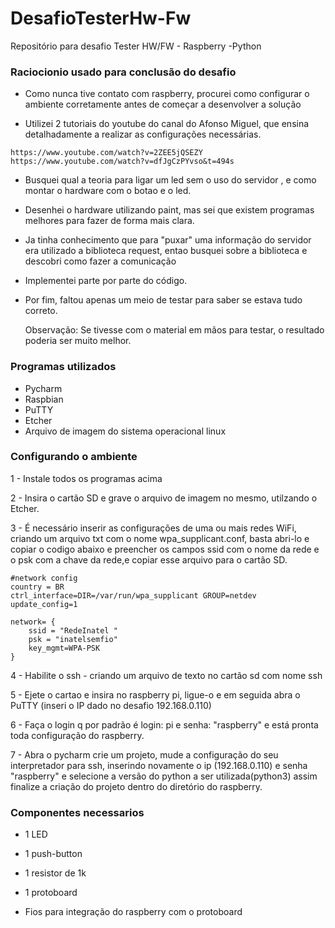 # DesafioTesterHw-Fw
Repositório para desafio Tester HW/FW - Raspberry -Python


### Raciocionio usado para conclusão do desafio ###

* Como nunca tive contato com raspberry, procurei como configurar o ambiente corretamente antes de começar a desenvolver a solução

* Utilizei 2 tutoriais do youtube do canal do Afonso Miguel, que ensina detalhadamente a realizar as configurações necessárias.
```
https://www.youtube.com/watch?v=2ZEE5jQSEZY 
https://www.youtube.com/watch?v=dfJgCzPYvso&t=494s
```

* Busquei qual a teoria para ligar um led sem o uso do servidor , e como montar o hardware com o botao e o led.

* Desenhei o hardware utilizando paint, mas sei que existem programas melhores para fazer de forma mais clara.

* Ja tinha conhecimento que para "puxar" uma informação do servidor era utilizado
a biblioteca request, entao busquei sobre a biblioteca e descobri como fazer a comunicação

* Implementei parte por parte do código. 

* Por fim, faltou apenas um meio de testar para saber se estava tudo correto.

  Observação: Se tivesse com o material em mãos para testar, o resultado poderia ser muito melhor.

### Programas utilizados ###

* Pycharm
* Raspbian
* PuTTY
* Etcher
* Arquivo de imagem do sistema operacional linux 

### Configurando o ambiente ###

1 - Instale todos os programas acima

2 - Insira o cartão SD e grave o arquivo de imagem no mesmo, utilzando o Etcher.

3 - É necessário inserir as configurações de uma ou mais redes WiFi, criando um arquivo txt com o nome wpa_supplicant.conf, basta abri-lo e copiar o codigo
abaixo e preencher os campos ssid com o nome da rede e o psk com a chave da rede,e copiar esse arquivo para o cartão SD. 

```
#network config
country = BR
ctrl_interface=DIR=/var/run/wpa_supplicant GROUP=netdev
update_config=1

network= {
    ssid = "RedeInatel "
    psk = "inatelsemfio"
    key_mgmt=WPA-PSK
}
```
4 - Habilite o ssh - criando um arquivo de texto no cartão sd com nome ssh 

5 - Ejete o cartao e insira no raspberry pi, ligue-o e em seguida abra o PuTTY (inseri o IP dado no desafio 192.168.0.110)

6 - Faça o login q por padrão é login: pi e senha: "raspberry" e está pronta toda configuração do raspberry.

7 - Abra o pycharm crie um projeto, mude a configuração do seu interpretador para ssh, inserindo novamente o ip (192.168.0.110) e senha "raspberry" e
selecione a versão do python a ser utilizada(python3) assim finalize a criação do projeto dentro do diretório do raspberry.
 
### Componentes necessarios ###

* 1 LED 

* 1 push-button

* 1 resistor de 1k 

* 1 protoboard 

* Fios para integração do raspberry com o protoboard





